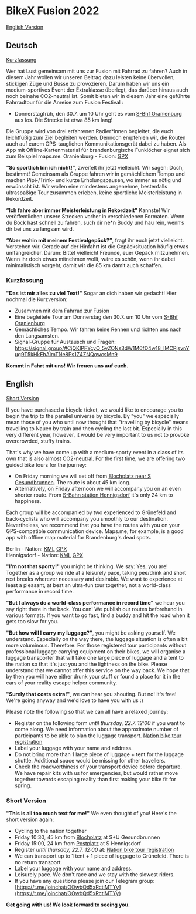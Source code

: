 # BikeX Fusion 2022

[English Version](#English)

## Deutsch
[Kurzfassung](#Kurzfassung)

Wer hat Lust gemeinsam mit uns zur Fusion mit Fahrrad zu fahren? 
Auch in diesem Jahr wollen wir unseren Beitrag dazu leisten keine übervollen, stickigen Züge und Busse zu provozieren.
Darum haben wir uns ein medium-sportives Event der Extraklasse überlegt, das darüber hinaus auch noch beinahe CO2-neutral ist. Somit bieten wir in diesem Jahr eine geführte Fahrradtour für die Anreise zum Fusion Festival :

- Donnerstagfrüh, den 30.7. um 10 Uhr geht es vom [S-Bhf Oranienburg](https://www.openstreetmap.org/?mlat=52.75439&mlon=13.24829#map=19/52.75436/13.24828) aus los. Die Strecke ist etwa 85 km lang!

Die Gruppe wird von drei erfahrenen Radler*innen begleitet, die euch leichtfüßig zum Ziel begleiten werden. Dennoch empfehlen wir, die Routen auch auf eurem GPS-tauglichen Kommunikationsgerät dabei zu haben. Als App mit Offline-Kartenmaterial für brandenburgische Funklöcher eignet sich zum Beispiel maps.me.
Oranienburg - Fusion: [GPX](assets/routes/Oranienburg-Fusion.gpx)

**“So sportlich bin ich nicht!”**, zweifelt ihr jetzt vielleicht. Wir sagen: Doch, bestimmt! Gemeinsam als Gruppe fahren wir in gemächlichem Tempo und machen Pipi-/Trink- und kurze Erholungspausen, wo immer es nötig und erwünscht ist. Wir wollen eine mindestens angenehme, bestenfalls ultraspaßige Tour zusammen erleben, keine sportliche Meisterleistung in Rekordzeit.

**“Ich fahre aber immer Meisterleistung in Rekordzeit”** Kannste! Wir veröffentlichen unsere Strecken vorher in verschiedenen Formaten. Wenn du Bock hast schnell zu fahren, such dir ne*n Buddy und hau rein, wenn’s dir bei uns zu langsam wird.

**“Aber wohin mit meinem Festivalgepäck?”**, fragt ihr euch jetzt vielleicht. Verstehen wir. Gerade auf der Hinfahrt ist die Gepäcksituation häufig etwas umfangreicher. Darum: Bittet vielleicht Freunde, euer Gepäck mitzunehmen. Wenn ihr doch etwas mitnehmen wollt, wäre es schön, wenn ihr dabei minimalistisch vorgeht, damit wir die 85 km damit auch schaffen.

### <a name="Kurzfassung"></a> Kurzfassung
**"Das ist mir alles zu viel Text!"** Sogar an dich haben wir gedacht! Hier nochmal die Kurzversion:
- Zusammen mit dem Fahrrad zur Fusion
- Eine begleitete Tour am Donnerstag den 30.7. um 10 Uhr vom [S-Bhf Oranienburg](https://www.openstreetmap.org/?mlat=52.75439&mlon=13.24829#map=19/52.75436/13.24828)
- Gemächliches Tempo. Wir fahren keine Rennen und richten uns nach den Langsamsten.
- Signal-Gruppe für Austausch und Fragen: https://signal.group/#CjQKIPFYcyO_5vZONs3dW1M6fD4w18_IMCPjsvnYug9T5kHkEhAImTNe8Ps1Z4ZNQowcsMn9

**Kommt in Fahrt mit uns! Wir freuen uns auf euch.**


## <a name="English"></a> English
[Short Version](#short)

If you have purchased a bicycle ticket, we would like to encourage you to begin the trip to the parallel universe by bicycle. By "you" we especially mean those of you who until now thought that "travelling by bicycle" means travelling to Nauen by train and then cycling the last bit. Especially in this very different year, however, it would be very important to us not to provoke overcrowded, stuffy trains.

That's why we have come up with a medium-sporty event in a class of its own that is also almost CO2-neutral. For the first time, we are offering two guided bike tours for the journey: 
- On Friday morning we will set off from [Blochplatz near S Gesundbrunnen](https://www.openstreetmap.org/?mlat=52.54940&mlon=13.38590#map=19/52.54940/13.38590). The route is about 45 km long. 
- Alternatively, on Friday afternoon we will accompany you on an even shorter route. From [S-Bahn station Hennigsdorf](https://www.openstreetmap.org/?mlat=52.63762&mlon=13.20489#map=18/52.63762/13.20489) it's only 24 km to happiness.
 
Each group will be accompanied by two experienced to Grünefeld and back-cyclists who will accompany you smoothly to our destination. Nevertheless, we recommend that you have the routes with you on your GPS-compatible communication device. Maps.me, for example, is a good app with offline map material for Brandenburg's dead spots.

Berlin - Nation: [KML](assets/routes/Berlin-NoG.kml) [GPX](assets/routes/Berlin-NoG.gpx)  
Hennigsdorf - Nation: [KML](assets/routes/Hennigsdorf-NoG.kml) [GPX](assets/routes/Hennigsdorf-NoG.gpx)

**"I'm not that sporty!"** you might be thinking. We say: Yes, you are! Together as a group we ride at a leisurely pace, taking pee/drink and short rest breaks wherever necessary and desirable. We want to experience at least a pleasant, at best an ultra-fun tour together, not a world-class performance in record time. 

**"But I always do a world-class performance in record time"**  we hear you say right there in the back. You can! We publish our routes beforehand in various formats. If you want to go fast, find a buddy and hit the road when it gets too slow for you. 

**"But how will I carry my luggage?"**, you might be asking yourself. We understand. Especially on the way there, the luggage situation is often a bit more voluminous. Therefore: For those registered tour participants without professional luggage carrying equipment on their bikes, we will organise a luggage transporter that will take one large piece of luggage and a tent to the nation so that it's just you and the lightness on the bike. Please understand that we cannot offer this service on the way back. We hope that by then you will have either drunk your stuff or found a place for it in the cars of your reality escape helper community.

**"Surely that costs extra!"**, we can hear you shouting. But no! It's free! We're going anyway and we'd love to have you with us :)

Please note the following so that we can all have a relaxed journey:
- Register on the following form _until thursday, 22.7. 12:00_ if you want to come along. We need information about the approximate number of participants to be able to plan the luggage transport. [Nation bike tour registration](https://docs.google.com/forms/d/e/1FAIpQLSc1iLwtnX0_UrH54_iTZacpK8icAXGgiJOj23Npgyox1CRlNw/viewform)
- Label your luggage with your name and address.
- Do not bring more than 1 large piece of luggage + tent for the luggage shuttle. Additional space would be missing for other travellers.
- Check the roadworthiness of your transport device before departure. We have repair kits with us for emergencies, but would rather move together towards escaping reality than first making your bike fit for spring.

### <a name="short"></a> Short Version
**"This is all too much text for me!"** We even thought of you! Here's the short version again:
- Cycling to the nation together
- Friday 10:30, 45 km from [Blochplatz](https://www.openstreetmap.org/?mlat=52.54940&mlon=13.38590#map=19/52.54940/13.38590) at S+U Gesundbrunnen
- Friday 15:00, 24 km from [Postplatz](https://www.openstreetmap.org/?mlat=52.63762&mlon=13.20489#map=18/52.63762/13.20489) at S Hennigsdorf
- Register _until thursday, 22.7. 12:00_ at: [Nation bike tour registration](https://docs.google.com/forms/d/e/1FAIpQLSc1iLwtnX0_UrH54_iTZacpK8icAXGgiJOj23Npgyox1CRlNw/viewform)
- We can transport up to 1 tent + 1 piece of luggage to Grünefeld. There is no return transport.
- Label your luggage with your name and address.
- Leisurely pace. We don't race and we stay with the slowest riders.
- If you have any questions please join our Telegram group: [https://t.me/joinchat/OOwbQd5xRctiMTYy](https://t.me/joinchat/OOwbQd5xRctiMTYy)

**Get going with us! We look forward to seeing you.**
